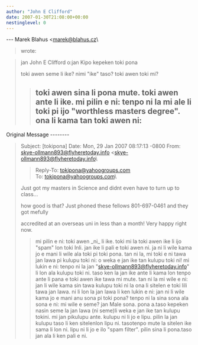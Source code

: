 ```yaml
---
author: "John E Clifford"
date: 2007-01-30T21:08:00+00:00
nestinglevel: 0
---
```

\---
 Marek Blahus <[marek@blahus.cz](mailto://marek@blahus.cz)\
> wrote:

> jan John E Clifford o:jan Kipo kepeken toki pona
> 
> toki awen seme li ike? nimi "ike" taso? toki awen toki mi?
>> toki awen sina li pona mute. toki awen ante li ike. mi pilin e ni: tenpo
> ni la mi ale li toki pi ijo "worthless masters degree". ona li kama tan
> toki awen ni:
>> --------
 Original Message --------

> Subject: \[tokipona\]
> Date: Mon, 29 Jan 2007 08:17:13 -0800
> From: [skye-ollmann893@flyheretoday.info](mailto://skye-ollmann893@flyheretoday.info) <[skye-ollmann893@flyheretoday.info](mailto://skye-ollmann893@flyheretoday.info)\
>> Reply-To: [tokipona@yahoogroups.com](mailto://tokipona@yahoogroups.com)\
> To: [tokipona@yahoogroups.com](mailto://tokipona@yahoogroups.com)\
>> 
> Just got my masters in Science and didnt even have to turn up to class...
> 
> how good is that? Just phoned these fellows 801-697-0461 and they got mefully
> 
> accredited at an overseas uni in less than a month! Very happy right now.
>> mi pilin e ni: toki awen \_ni\_ li ike. toki mi la toki awen ike li ijo
> "spam" lon toki Inli. jan ike li pali e toki awen ni. ja ni li wile kama
> jo e mani li wile ala toki pi toki pona. tan ni la, mi toki e ni tawa
> jan lawa pi kulupu toki ni: o weka e jan ike tan kulupu toki ni!
>> mi lukin e ni: tenpo ni la jan "[skye-ollmann893@flyheretoday.info](mailto://skye-ollmann893@flyheretoday.info)" li
> lon ala kulupu toki ni. taso ken la jan ike ante li kama lon tenpo ante
> li pana e toki awen ike tawa mi mute. tan ni la mi wile e ni: jan li
> wile kama sin tawa kulupu toki ni la ona li sitelen e toki lili tawa jan
> lawa. ni li lon la jan lawa li ken lukin e ni: jan ni li wile kama jo e
> mani anu sona pi toki pona?
>> tenpo ni la sina sona ala sona e ni: mi wile e seme?
>> jan Male
>sona. pona a.taso kepeken nasin seme la jan lawa (ni seme)li weka e jan ike tan kulupu tokini. mi jan pikulupu ante. kulupu ni li jo e lipu. pilin la jan kulupu taso li ken sitelenlon lipu ni. tasotenpo mute la sitelen ike sama li lon ni. lipu ni li jo e ilo "spam filter". pilin sina li pona.taso jan ala li ken pali e ni.